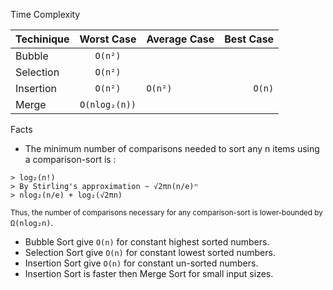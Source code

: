 Time Complexity

| Techinique   | Worst Case     | Average Case   | Best Case      |
| ------------ |:--------------:| -------------- | --------------:|
| Bubble       | `O(n²)`        |                |                |
| Selection    | `O(n²)`        |                |                |
| Insertion    | `O(n²)`        | `O(n²)`        | `O(n)`         |
| Merge        | `O(nlog₂(n))`  |                |                |

Facts
- The minimum number of comparisons needed to sort any n items using a comparison-sort is :
```
> log₂(n!)
> By Stirling's approximation ~ √2πn(n/e)ⁿ
> nlog₂(n/e) + log₂(√2πn)
```
  <sub>Thus, the number of comparisons necessary for any comparison-sort is lower-bounded by</sub> `Ω(nlog₂n)`.
- Bubble Sort give `O(n)` for constant highest sorted numbers.
- Selection Sort give `O(n)` for constant lowest sorted numbers.
- Insertion Sort give `O(n)` for constant un-sorted numbers.
- Insertion Sort is faster then Merge Sort for small input sizes.
